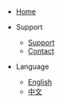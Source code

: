 * [Home](/)


* Support

  * [Support](support.md)
  * [Contact](contact.md)

* Language

    * [English](/)
    * [中文](/zh-cn/)